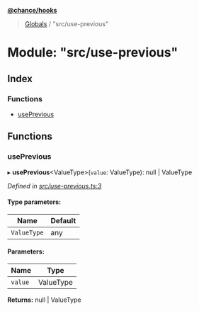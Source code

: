 **[@chance/hooks](../README.md)**

> [Globals](../globals.md) / "src/use-previous"

# Module: "src/use-previous"

## Index

### Functions

* [usePrevious](_src_use_previous_.md#useprevious)

## Functions

### usePrevious

▸ **usePrevious**<ValueType\>(`value`: ValueType): null \| ValueType

*Defined in [src/use-previous.ts:3](https://github.com/chaance/hooks/blob/8a20513/src/use-previous.ts#L3)*

#### Type parameters:

Name | Default |
------ | ------ |
`ValueType` | any |

#### Parameters:

Name | Type |
------ | ------ |
`value` | ValueType |

**Returns:** null \| ValueType
